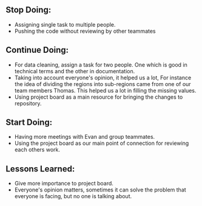 ## Stop Doing:

- Assigning single task to multiple people.
- Pushing the code without reviewing by other teammates

## Continue Doing:

- For data cleaning, assign a task for two people. One which is good in technical terms and the other in documentation.
- Taking into account everyone's opinion, it helped us a lot, For instance the idea of dividing the regions into sub-regions came from one of our team members Thomas. This helped us a lot in filling the missing values.
- Using project board as a main resource for bringing the changes to repository.

## Start Doing:

- Having more meetings with Evan and group teammates.
- Using the project board as our main point of connection for reviewing each others work.

## Lessons Learned:

- Give more importance to project board.
- Everyone's opinion matters, sometimes it can solve the problem that everyone is facing, but no one is talking about.
